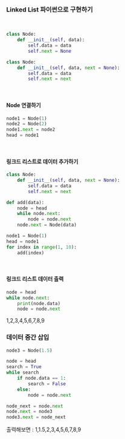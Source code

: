 ### Linked List 파이썬으로 구현하기

<br>

```python
class Node:
    def __init__(self, data):
        self.data = data
        self.next = None

class Node:
    def __init__(self, data, next = None):
        self.data = data
        self.next = next
```

<br>

#### Node 연결하기

```python
node1 = Node(1)
node2 = Node(2)
node1.next = node2
head = node1
```

<br>

#### 링크드 리스트로 데이터 추가하기

```python
class Node:
    def __init__(self, data, next = None):
        self.data = data
        self.next = next

def add(data):
    node = head
    while node.next:
        node = node.next
    node.next = Node(data)

node1 = Node(1)
head = node1
for index in range(1, 10):
    add(index)
```

<br>

#### 링크드 리스트 데이터 출력

```python
node = head
while node.next:
    print(node.data)
    node = node.next
```
1,2,3,4,5,6,7,8,9

### 데이터 중간 삽입

```py
node3 = Node(1.5)

node = head
search = True
while search
    if node.data == 1:
        search = False
    else:
        node = node.next

node_next = node.next
node.next = node3
node3.next = node_next
```

출력해보면 : 1,1.5,2,3,4,5,6,7,8,9


